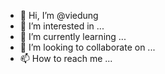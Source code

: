 - 👋 Hi, I’m @viedung
- 👀 I’m interested in ...
- 🌱 I’m currently learning ...
- 💞️ I’m looking to collaborate on ...
- 📫 How to reach me ...

<!---
viedung/viedung is a ✨ special ✨ repository because its `README.md` (this file) appears on your GitHub profile.
You can click the Preview link to take a look at your changes.
--->
